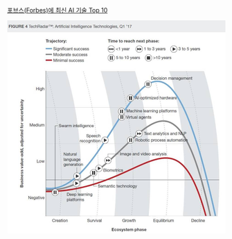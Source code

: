 [포브스(Forbes)에 최신 AI 기술 Top 10](https://happist.com/551266/%EC%9A%94%EC%A6%98-%EB%9C%A8%EA%B3%A0%EC%9E%88%EB%8A%94-%EC%9D%B8%EA%B3%B5-%EC%A7%80%EB%8A%A5ai-%EA%B8%B0%EC%88%A0-10%EA%B0%80%EC%A7%80-top-10-hot-artificial-intelligence-ai-technologies/)

![AI App Fprbes](aiapp.jpg)
